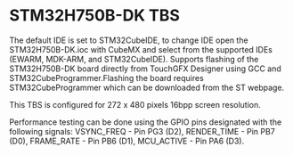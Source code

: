 # STM32H750B-DK TBS

The default IDE is set to STM32CubeIDE, to change IDE open the STM32H750B-DK.ioc with CubeMX and select from the supported IDEs (EWARM, MDK-ARM, and STM32CubeIDE). Supports flashing of the STM32H750B-DK board directly from TouchGFX Designer using GCC and STM32CubeProgrammer.Flashing the board requires STM32CubeProgrammer which can be downloaded from the ST webpage.

This TBS is configured for 272 x 480 pixels 16bpp screen resolution.

Performance testing can be done using the GPIO pins designated with the following signals: VSYNC_FREQ - Pin PG3 (D2), RENDER_TIME - Pin PB7 (D0), FRAME_RATE - Pin PB6 (D1), MCU_ACTIVE - Pin PA6 (D3).
